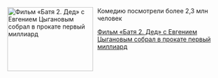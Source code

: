 <!--2025-04-14 11:45:25-->
<div class="yb">
  <div class="rss kino_kino"><a href="https://www.kino-teatr.ru/kino/news/y2025/4-14/37415/" title="Фильм «Батя 2. Дед» с Евгением Цыгановым собрал в прокате первый миллиард"><img src="https://www.kino-teatr.ru/news/5/1/37415/poster.jpg" width="196" height="147" align="left" hspace="5" style="margin: 0px 10px 0px 5px" alt="Фильм «Батя 2. Дед» с Евгением Цыгановым собрал в прокате первый миллиард"/></a>Комедию посмотрели более 2,3 млн человек <p class="titl"><a href="https://www.kino-teatr.ru/kino/news/y2025/4-14/37415/">Фильм «Батя 2. Дед» с Евгением Цыгановым собрал в прокате первый миллиард</a></p></div>
</div>
